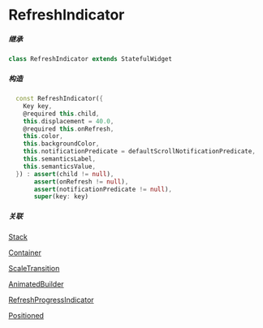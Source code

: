 # RefreshIndicator

##### 继承
``` dart
class RefreshIndicator extends StatefulWidget
```
##### 构造

``` dart
  const RefreshIndicator({
    Key key,
    @required this.child,
    this.displacement = 40.0,
    @required this.onRefresh,
    this.color,
    this.backgroundColor,
    this.notificationPredicate = defaultScrollNotificationPredicate,
    this.semanticsLabel,
    this.semanticsValue,
  }) : assert(child != null),
       assert(onRefresh != null),
       assert(notificationPredicate != null),
       super(key: key)
```
##### 关联

[Stack](./Stack.md)

[Container](./Container.md)

[ScaleTransition](./ScaleTransition.md)

[AnimatedBuilder](./AnimatedBuilder.md)

[RefreshProgressIndicator](./RefreshProgressIndicator.md)

[Positioned](./Positioned.html)

